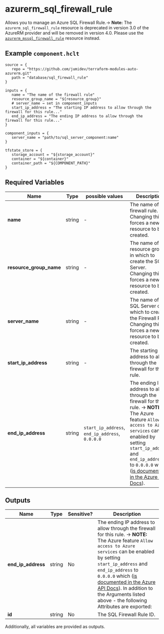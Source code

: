 # azurerm_sql_firewall_rule

Allows you to manage an Azure SQL Firewall Rule.-> **Note:** The `azurerm_sql_firewall_rule` resource is deprecated in version 3.0 of the AzureRM provider and will be removed in version 4.0. Please use the [`azurerm_mssql_firewall_rule`](https://registry.terraform.io/providers/hashicorp/azurerm/latest/docs/resources/mssql_firewall_rule) resource instead.

## Example `component.hclt`

```hcl
source = {
   repo = "https://github.com/jumidev/terraform-modules-auto-azurerm.git"   
   path = "database/sql_firewall_rule"   
}

inputs = {
   name = "The name of the firewall rule"   
   resource_group_name = "${resource_group}"   
   # server_name → set in component_inputs
   start_ip_address = "The starting IP address to allow through the firewall for this rule..."   
   end_ip_address = "The ending IP address to allow through the firewall for this rule..."   
}

component_inputs = {
   server_name = "path/to/sql_server_component:name"   
}

tfstate_store = {
   storage_account = "${storage_account}"   
   container = "${container}"   
   container_path = "${COMPONENT_PATH}"   
}

```

## Required Variables

| Name | Type |  possible values |  Description |
| ---- | --------- |  ----------- | ----------- |
| **name** | string |  -  |  The name of the firewall rule. Changing this forces a new resource to be created. | 
| **resource_group_name** | string |  -  |  The name of the resource group in which to create the SQL Server. Changing this forces a new resource to be created. | 
| **server_name** | string |  -  |  The name of the SQL Server on which to create the Firewall Rule. Changing this forces a new resource to be created. | 
| **start_ip_address** | string |  -  |  The starting IP address to allow through the firewall for this rule. | 
| **end_ip_address** | string |  `start_ip_address`, `end_ip_address`, `0.0.0.0`  |  The ending IP address to allow through the firewall for this rule. -> **NOTE:** The Azure feature `Allow access to Azure services` can be enabled by setting `start_ip_address` and `end_ip_address` to `0.0.0.0` which ([is documented in the Azure API Docs](https://docs.microsoft.com/rest/api/sql/firewallrules/createorupdate)). | 



## Outputs

| Name | Type | Sensitive? | Description |
| ---- | ---- | --------- | --------- |
| **end_ip_address** | string | No  | The ending IP address to allow through the firewall for this rule. -> **NOTE:** The Azure feature `Allow access to Azure services` can be enabled by setting `start_ip_address` and `end_ip_address` to `0.0.0.0` which ([is documented in the Azure API Docs](https://docs.microsoft.com/rest/api/sql/firewallrules/createorupdate)). In addition to the Arguments listed above - the following Attributes are exported: | 
| **id** | string | No  | The SQL Firewall Rule ID. | 

Additionally, all variables are provided as outputs.
